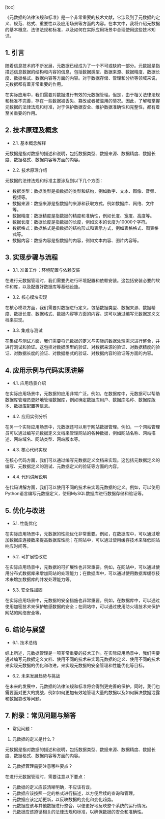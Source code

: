 
[toc]                    
                
                
《元数据的法律法规和标准》是一个非常重要的技术文献，它涉及到了元数据的定义、规范、格式、重要性以及应用场景等方面的内容。在本文中，我将介绍元数据的基本概念、法律法规和标准，以及如何在实际应用场景中合理使用这些技术知识。

## 1. 引言

随着信息技术的不断发展，元数据已经成为了一个不可或缺的一部分。元数据是指描述信息数据的结构和内容的信息，包括数据类型、数据来源、数据精度、数据长度、数据格式、数据内容等方面的内容。对于数据存储、管理和分析等领域来说，元数据都有着非常重要的作用。

在实际应用中，我们需要对数据进行有效的元数据管理。但是，由于相关法律法规和标准不完善，存在一些数据被丢失、篡改或者被滥用的情况。因此，了解和掌握元数据的法律法规和标准，对于保护数据安全、维护数据准确性和完整性，都有着至关重要的作用。

## 2. 技术原理及概念

- 2.1. 基本概念解释

元数据是指对数据的描述和说明，包括数据类型、数据来源、数据精度、数据长度、数据格式、数据内容等方面的内容。

- 2.2. 技术原理介绍

元数据的法律法规和标准主要涉及到以下几个方面：

- 数据类型：数据类型是指数据的类型和结构，例如数字、文本、图像、音频、视频等。
- 数据来源：数据来源是指数据的来源和获取方式，例如数据库、网络、文件等。
- 数据精度：数据精度是指数据的精度和准确性，例如长度、宽度、高度等。
- 数据长度：数据长度是指数据的长度，例如文本的长度为10000个字符。
- 数据格式：数据格式是指数据的结构形式和表示方式，例如表格格式、图表格式等。
- 数据内容：数据内容是指数据的内容，例如文本内容、图片内容等。

## 3. 实现步骤与流程

- 3.1. 准备工作：环境配置与依赖安装

在进行元数据管理时，我们需要先进行环境配置和依赖安装。这包括安装必要的软件和库，以及配置好数据库等基础设施。

- 3.2. 核心模块实现

在核心模块方面，我们需要对数据进行定义，包括数据类型、数据来源、数据精度、数据长度、数据格式、数据内容等方面的内容。这可以通过编写元数据定义文档来实现。

- 3.3. 集成与测试

在集成与测试方面，我们需要将元数据的定义与实际的数据处理需求进行整合，并进行测试和验证。这包括对数据类型的验证、对数据来源的验证、对数据精度的验证、对数据长度的验证、对数据格式的验证、对数据内容的验证等方面的内容。

## 4. 应用示例与代码实现讲解

- 4.1. 应用场景介绍

在实际应用场景中，元数据的应用非常广泛。例如，在数据库中，元数据可以帮助数据库管理员更好地管理数据库，例如确定数据库用户、数据库名称、数据库版本、数据库配置等信息。

- 4.2. 应用实例分析

在另一个实际应用场景中，元数据还可以用于网站数据管理。例如，一个网站管理员可以通过编写元数据定义文档来管理网站的各种数据，例如网站名称、网站描述、网站域名、网站类型、网站版本等。

- 4.3. 核心代码实现

在核心代码方面，我们可以通过编写元数据定义文档来实现。这包括元数据定义的编写、元数据定义的测试、元数据定义的验证等方面的内容。

- 4.4. 代码讲解说明

在代码讲解方面，我们可以使用不同的技术来实现元数据的定义。例如，可以使用Python语言编写元数据定义，使用MySQL数据库进行数据存储和验证等。

## 5. 优化与改进

- 5.1. 性能优化

在实际应用场景中，元数据的性能优化非常重要。例如，在数据库中，可以通过增加数据库连接数来提高数据库性能；在网站中，可以通过使用缓存技术来降低网站响应时间等。

- 5.2. 可扩展性改进

在实际应用场景中，元数据的可扩展性也非常重要。例如，在网站中，可以通过使用分布式数据库来增加网站的处理能力；在数据库中，可以通过使用数据库缓存技术来增加数据库的并发处理能力等。

- 5.3. 安全性加固

在实际应用场景中，元数据的安全措施也非常重要。例如，在数据库中，可以通过使用加密技术来保护敏感数据的安全；在网站中，可以通过使用防火墙技术来保护网站的网络安全等。

## 6. 结论与展望

- 6.1. 技术总结

综上所述，元数据管理是一项非常重要的技术工作。在实际应用场景中，我们需要通过编写元数据定义文档、使用不同的技术来实现元数据的定义、使用不同的技术来实现元数据的优化和改进，来实现元数据的安全管理和性能优化等目标。

- 6.2. 未来发展趋势与挑战

在未来的发展中，元数据的法律法规和标准将会得到更完善的保护。同时，我们也需要面对更大的挑战，例如如何更加有效地管理大量的数据以及如何解决数据泄露和数据篡改等问题。

## 7. 附录：常见问题与解答

- 常见问题：

1. 元数据的定义是什么？

元数据是指对数据的描述和说明，包括数据类型、数据来源、数据精度、数据长度、数据格式、数据内容等方面的内容。

2. 元数据管理需要注意哪些要点？

在进行元数据管理时，需要注意以下要点：

- 元数据的定义应该清晰明确，不应该有误。
- 元数据应该按照一定的格式进行描述，以方便后续的查询和管理。
- 元数据应该定期更新，以反映数据的变化和变化趋势。
- 元数据应该与其他数据进行整合，以便更好地反映整个系统的运行情况。
- 元数据应该遵循相关的法律法规和标准，以确保数据的安全和准确性。

